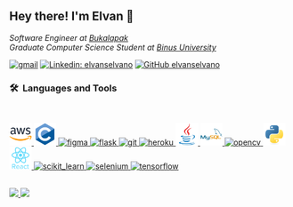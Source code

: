 
<h2> Hey there! I'm Elvan 👋</h2>

<p><em>Software Engineer at <a href="https://www.bukalapak.com/">Bukalapak</a></br>Graduate Computer Science Student at <a href="https://binus.ac.id/">Binus University</a>
</em></p>

[![gmail](https://img.shields.io/badge/Gmail-elvanselvano71%40gmail.com-red)](mailto:elvanselvano71@gmail.com)
[![Linkedin: elvanselvano](https://img.shields.io/badge/-elvanselvano-blue?style=flat-square&logo=Linkedin&logoColor=white&link=https://www.linkedin.com/in/thaianebraga/)](https://www.linkedin.com/in/elvanselvano/)
[![GitHub elvanselvano](https://img.shields.io/github/followers/elvanselvano?label=follow&style=social)](https://github.com/elvanselvano)


<h3> 🛠 &nbsp;Languages and Tools</h3><br/>

<p align="left"> <a href="https://aws.amazon.com" target="_blank"> <img src="https://raw.githubusercontent.com/devicons/devicon/master/icons/amazonwebservices/amazonwebservices-original-wordmark.svg" alt="aws" width="40" height="40"/> </a> <a href="https://www.cprogramming.com/" target="_blank"> <img src="https://raw.githubusercontent.com/devicons/devicon/master/icons/c/c-original.svg" alt="c" width="40" height="40"/> </a> <a href="https://www.figma.com/" target="_blank"> <img src="https://www.vectorlogo.zone/logos/figma/figma-icon.svg" alt="figma" width="40" height="40"/> </a> <a href="https://flask.palletsprojects.com/" target="_blank"> <img src="https://www.vectorlogo.zone/logos/pocoo_flask/pocoo_flask-icon.svg" alt="flask" width="40" height="40"/> </a> <a href="https://git-scm.com/" target="_blank"> <img src="https://www.vectorlogo.zone/logos/git-scm/git-scm-icon.svg" alt="git" width="40" height="40"/> </a> <a href="https://heroku.com" target="_blank"> <img src="https://www.vectorlogo.zone/logos/heroku/heroku-icon.svg" alt="heroku" width="40" height="40"/> </a> <a href="https://www.java.com" target="_blank"> <img src="https://raw.githubusercontent.com/devicons/devicon/master/icons/java/java-original.svg" alt="java" width="40" height="40"/> </a> <a href="https://www.mysql.com/" target="_blank"> <img src="https://raw.githubusercontent.com/devicons/devicon/master/icons/mysql/mysql-original-wordmark.svg" alt="mysql" width="40" height="40"/> </a> <a href="https://opencv.org/" target="_blank"> <img src="https://www.vectorlogo.zone/logos/opencv/opencv-icon.svg" alt="opencv" width="40" height="40"/> </a> <a href="https://www.python.org" target="_blank"> <img src="https://raw.githubusercontent.com/devicons/devicon/master/icons/python/python-original.svg" alt="python" width="40" height="40"/> </a> <a href="https://reactjs.org/" target="_blank"> <img src="https://raw.githubusercontent.com/devicons/devicon/master/icons/react/react-original-wordmark.svg" alt="react" width="40" height="40"/> </a> <a href="https://scikit-learn.org/" target="_blank"> <img src="https://upload.wikimedia.org/wikipedia/commons/0/05/Scikit_learn_logo_small.svg" alt="scikit_learn" width="40" height="40"/> </a> <a href="https://www.selenium.dev" target="_blank"> <img src="https://raw.githubusercontent.com/detain/svg-logos/780f25886640cef088af994181646db2f6b1a3f8/svg/selenium-logo.svg" alt="selenium" width="40" height="40"/> </a> <a href="https://www.tensorflow.org" target="_blank"> <img src="https://www.vectorlogo.zone/logos/tensorflow/tensorflow-icon.svg" alt="tensorflow" width="40" height="40"/> </a> </p>
<br/>
<a href="https://github.com/elvanselvano">
  <img height="180em" src="https://github-readme-stats.vercel.app/api?username=elvanselvano&theme=buefy&show_icons=true" />
  <img height="180em" src="https://github-readme-stats.vercel.app/api/top-langs/?username=elvanselvano&theme=buefy&layout=compact" />
</a>

<br/>
